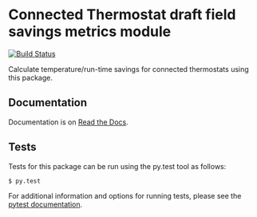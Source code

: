 Connected Thermostat draft field savings metrics module
=======================================================

[![Build Status](https://travis-ci.org/openeemeter/thermostat.svg?branch=develop)](https://travis-ci.org/openeemeter/thermostat)

Calculate temperature/run-time savings for connected thermostats using this
package.

Documentation
-------------

Documentation is on [Read the Docs](http://epathermostat.readthedocs.io/en/latest/).

Tests
-----

Tests for this package can be run using the py.test tool as follows:

    $ py.test

For additional information and options for running tests, please see
the [pytest documentation](https://pytest.org/latest/getting-started.html).
